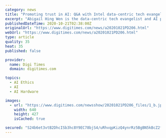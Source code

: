 ```yaml
---
category: news
title: "Promoting trust in AI: Q&A with Intel data-centric tech evangelist Abigail Hing Wen"
excerpt: "Abigail Hing Wen is the data-centric tech evangelist and AI podcast host for Intel. Beside her work at Intel, she has multiple identities: a lawyer in venture capital, a leader in emerging AI tech, a New York Times bestseller novelist,"
publishedDateTime: 2020-10-21T02:38:00Z
originalUrl: "https://www.digitimes.com/news/a20201021PD206.html"
webUrl: "https://www.digitimes.com/news/a20201021PD206.html"
type: article
quality: 35
heat: 35
published: false

provider:
  name: Digi Times
  domain: digitimes.com

topics:
  - AI Ethics
  - AI
  - AI Hardware

images:
  - url: "https://www.digitimes.com/newsshow/20201021PD206_files/1_b.jpg"
    width: 640
    height: 427
    isCached: true

secured: "S24b6et3vtB2DhcISb3hc8Y9EC78bjS4/uRhvqpKizQ4ynrRz5BgBN5kBcZ2fxxj0NSbcbOqZ2mAaLO3g+mVKUyIxY9SEuSkSzaJVZ9JJ4r7TjeTL+lKqaX6jby0tSUm6EWEPWosAZCfZ8b20X9fAtRhVuRWvrNjxeFfArxWC/MJDO8ZBqYfqcBRKAdQpQnDxSkXlz5BG8IzNKoH8ePqVwOf0GnDvjL7raDx+zieEvi9sP8sTMtdKn7O5ygDLhfoPrmiZtTMkXq78RmEJe8FX94+EjVY9k61UKTJUVoYrcqwRAezlihnlvWa1iat/9X9aEYM5dQSRVMmdp808KNd0zunh1QkvVNG4bVO+cDOv04=;1j+ooqnnpT40TzYpOBbqyA=="
---
```


